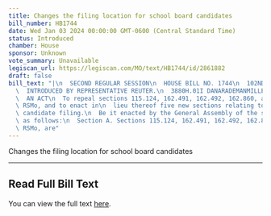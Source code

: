 ```yaml
---
title: Changes the filing location for school board candidates
bill_number: HB1744
date: Wed Jan 03 2024 00:00:00 GMT-0600 (Central Standard Time)
status: Introduced
chamber: House
sponsor: Unknown
vote_summary: Unavailable
legiscan_url: https://legiscan.com/MO/text/HB1744/id/2861882
draft: false
bill_text: "|\n  SECOND REGULAR SESSION\n  HOUSE BILL NO. 1744\n  102ND GENERAL ASSEMBLY\n\
  \  INTRODUCED BY REPRESENTATIVE REUTER.\n  3880H.01I DANARADEMANMILLER,ChiefClerk\n\
  \  AN ACT\n  To repeal sections 115.124, 162.491, 162.492, 162.860, and 162.910,\
  \ RSMo, and to enact in\n  lieu thereof five new sections relating to school board\
  \ candidate filing.\n  Be it enacted by the General Assembly of the state of Missouri,\
  \ as follows:\n  Section A. Sections 115.124, 162.491, 162.492, 162.860, and 162.910,\
  \ RSMo, are"
---
```

Changes the filing location for school board candidates

---

## Read Full Bill Text

You can view the full text [here](https://legiscan.com/MO/text/HB1744/id/2861882).
